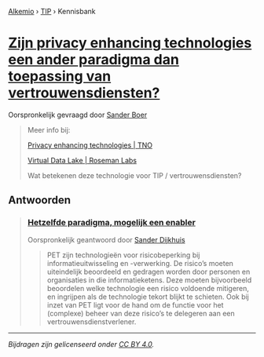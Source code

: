 [Alkemio](https://welcome.alkem.io/) › [TIP](https://alkem.io/tip/dashboard) › Kennisbank
# [Zijn privacy enhancing technologies een ander paradigma dan toepassing van vertrouwensdiensten?](https://alkem.io/tip/collaboration/zijnprivacyenhanci-17)
Oorspronkelijk gevraagd door [Sander Boer](https://alkem.io/user/sander-boer-499)
>Meer info bij:
>
>[Privacy enhancing technologies | TNO](https://www.tno.nl/nl/digitaal/digitale-innovatie/data-sharing/privacy-enhancing-technologies/?gclid=CjwKCAjw69moBhBgEiwAUFCx2ArEvafj8ZISJz4ajsF-Uf7HmIU-td1lmmD_GTitOlbZo0w477_kaxoCEVIQAvD_BwE)
>
>[Virtual Data Lake | Roseman Labs](https://rosemanlabs.com/products/virtual_data_lake.html)
>
>Wat betekenen deze technologie voor TIP / vertrouwensdiensten?
## Antwoorden
>### [Hetzelfde paradigma, mogelijk een enabler](https://alkem.io/tip/collaboration/zijnprivacyenhanci-17/posts/hetzelfdeparadigma-3135)
>Oorspronkelijk geantwoord door [Sander Dijkhuis](https://alkem.io/tip/collaboration/zijnprivacyenhanci-17/posts/hetzelfdeparadigma-3135)
>>PET zijn technologieën voor risicobeperking bij informatieuitwisseling en -verwerking. De risico’s moeten uiteindelijk beoordeeld en gedragen worden door personen en organisaties in die informatieketens. Deze moeten bijvoorbeeld beoordelen welke technologie een risico voldoende mitigeren, en ingrijpen als de technologie tekort blijkt te schieten. Ook bij inzet van PET ligt voor de hand om de functie voor het (complexe) beheer van deze risico’s te delegeren aan een vertrouwensdienstverlener.
* * *
_Bijdragen zijn gelicenseerd onder [CC BY 4.0](https://creativecommons.org/licenses/by/4.0/deed.nl)._
